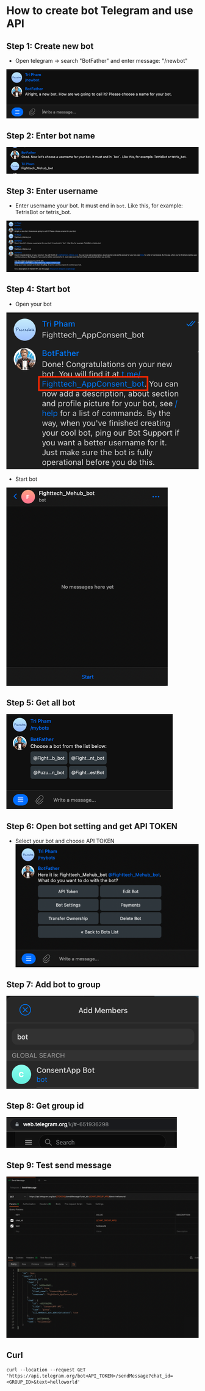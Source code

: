 # How to create bot Telegram and use API

## Step 1: Create new bot
- Open telegram -> search "BotFather" and enter message: "/newbot"

![create_new](./1.create_new.png)

## Step 2: Enter bot name

![enter_name](./2.enter_name.png)

## Step 3: Enter username
- Enter username your bot.  It must end in `bot`. Like this, for example: TetrisBot or tetris_bot.

![create_new](./3.enter_username.png)

## Step 4: Start bot
- Open your bot

![create_new](./4.1.open_your_bot.png)

- Start bot

![create_new](./4.2.start_bot.png)

## Step 5: Get all bot
![create_new](./5.get_all_my_bot.png)

## Step 6: Open bot setting and get API TOKEN
- Select your bot and choose API TOKEN                                                                                                                                                     
![create_new](./6.bot_setting.png)

## Step 7: Add bot to group
![create_new](./7.add_bot_to_group.png)

## Step 8: Get group id
![create_new](./8.get_group_id.png)

## Step 9: Test send message
![create_new](./9.test_send_message.png)

## Curl

```
curl --location --request GET 'https://api.telegram.org/bot<API_TOKEN>/sendMessage?chat_id=<GROUP_ID>&text=helloworld'
```